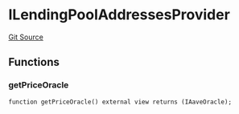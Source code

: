 # ILendingPoolAddressesProvider
[Git Source](https://github.com/larrythecucumber321/protocol/blob/77d337b8595ba96d069ded321419b36a61984170/contracts/plugins/mocks/AaveLendingPoolMock.sol)


## Functions
### getPriceOracle


```solidity
function getPriceOracle() external view returns (IAaveOracle);
```

